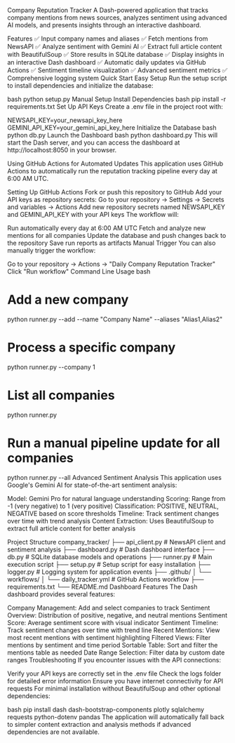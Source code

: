 Company Reputation Tracker
A Dash-powered application that tracks company mentions from news sources, analyzes sentiment using advanced AI models, and presents insights through an interactive dashboard.

Features
✅ Input company names and aliases
✅ Fetch mentions from NewsAPI
✅ Analyze sentiment with Gemini AI
✅ Extract full article content with BeautifulSoup
✅ Store results in SQLite database
✅ Display insights in an interactive Dash dashboard
✅ Automatic daily updates via GitHub Actions
✅ Sentiment timeline visualization
✅ Advanced sentiment metrics
✅ Comprehensive logging system
Quick Start
Easy Setup
Run the setup script to install dependencies and initialize the database:

bash
python setup.py
Manual Setup
Install Dependencies
bash
pip install -r requirements.txt
Set Up API Keys
Create a .env file in the project root with:

NEWSAPI_KEY=your_newsapi_key_here
GEMINI_API_KEY=your_gemini_api_key_here
Initialize the Database
bash
python db.py
Launch the Dashboard
bash
python dashboard.py
This will start the Dash server, and you can access the dashboard at http://localhost:8050 in your browser.

Using GitHub Actions for Automated Updates
This application uses GitHub Actions to automatically run the reputation tracking pipeline every day at 6:00 AM UTC.

Setting Up GitHub Actions
Fork or push this repository to GitHub
Add your API keys as repository secrets:
Go to your repository → Settings → Secrets and variables → Actions
Add new repository secrets named NEWSAPI_KEY and GEMINI_API_KEY with your API keys
The workflow will:

Run automatically every day at 6:00 AM UTC
Fetch and analyze new mentions for all companies
Update the database and push changes back to the repository
Save run reports as artifacts
Manual Trigger
You can also manually trigger the workflow:

Go to your repository → Actions → "Daily Company Reputation Tracker"
Click "Run workflow"
Command Line Usage
bash
# Add a new company
python runner.py --add --name "Company Name" --aliases "Alias1,Alias2"

# Process a specific company
python runner.py --company 1

# List all companies
python runner.py

# Run a manual pipeline update for all companies
python runner.py --all
Advanced Sentiment Analysis
This application uses Google's Gemini AI for state-of-the-art sentiment analysis:

Model: Gemini Pro for natural language understanding
Scoring: Range from -1 (very negative) to 1 (very positive)
Classification: POSITIVE, NEUTRAL, NEGATIVE based on score thresholds
Timeline: Track sentiment changes over time with trend analysis
Content Extraction: Uses BeautifulSoup to extract full article content for better analysis

Project Structure
company_tracker/
├── api_client.py         # NewsAPI client and sentiment analysis
├── dashboard.py          # Dash dashboard interface
├── db.py                 # SQLite database models and operations
├── runner.py             # Main execution script
├── setup.py              # Setup script for easy installation
├── logger.py             # Logging system for application events
├── .github/
│   └── workflows/
│       └── daily_tracker.yml  # GitHub Actions workflow
├── requirements.txt
└── README.md
Dashboard Features
The Dash dashboard provides several features:

Company Management: Add and select companies to track
Sentiment Overview: Distribution of positive, negative, and neutral mentions
Sentiment Score: Average sentiment score with visual indicator
Sentiment Timeline: Track sentiment changes over time with trend line
Recent Mentions: View most recent mentions with sentiment highlighting
Filtered Views: Filter mentions by sentiment and time period
Sortable Table: Sort and filter the mentions table as needed
Date Range Selection: Filter data by custom date ranges
Troubleshooting
If you encounter issues with the API connections:

Verify your API keys are correctly set in the .env file
Check the logs folder for detailed error information
Ensure you have internet connectivity for API requests
For minimal installation without BeautifulSoup and other optional dependencies:

bash
pip install dash dash-bootstrap-components plotly sqlalchemy requests python-dotenv pandas
The application will automatically fall back to simpler content extraction and analysis methods if advanced dependencies are not available.

